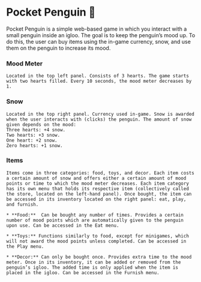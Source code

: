 # Pocket Penguin :penguin:

Pocket Penguin is a simple web-based game in which you interact with a small penguin inside an igloo. The goal is to keep the penguin’s mood up. To do this, the user can buy items using the in-game currency, snow, and use them on the penguin to increase its mood.

### Mood Meter
 	Located in the top left panel. Consists of 3 hearts. The game starts with two hearts filled. Every 10 seconds, the mood meter decreases by 1.

### Snow
    Located in the top right panel. Currency used in-game. Snow is awarded when the user interacts with (clicks) the penguin. The amount of snow given depends on the mood:
    Three hearts: +4 snow.
    Two hearts: +3 snow.
    One heart: +2 snow.
    Zero hearts: +1 snow.

### Items
    Items come in three categories: food, toys, and decor. Each item costs a certain amount of snow and offers either a certain amount of mood points or time to which the mood meter decreases. Each item category has its own menu that holds its respective item (collectively called the store, located on the left-hand panel). Once bought, the item can be accessed in its inventory located on the right panel: eat, play, and furnish.

    * **Food:**  Can be bought any number of times. Provides a certain number of mood points which are automatically given to the penguin upon use. Can be accessed in the Eat menu.

    * **Toys:** Functions similarly to food, except for minigames, which will not award the mood points unless completed. Can be accessed in the Play menu.

    * **Decor:** Can only be bought once. Provides extra time to the mood meter. Once in its inventory, it can be added or removed from the penguin’s igloo. The added time is only applied when the item is placed in the igloo. Can be accessed in the Furnish menu.